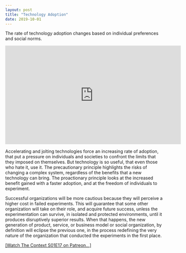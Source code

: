 ```yaml
---
layout: post
title: "Technology Adoption"
date: 2019-10-01
---
```


The rate of technology adoption changes based on individual preferences and social norms.

<iframe width="560" height="315" src="https://www.youtube.com/embed/jCRCdoIXmEo" frameborder="0" allow="accelerometer; autoplay; clipboard-write; encrypted-media; gyroscope; picture-in-picture" allowfullscreen></iframe>

Accelerating and jolting technologies force an increasing rate of adoption, that put a pressure on individuals and societies to confront the limits that they imposed on themselves. But technology is so useful, that even those who hate it, use it. The precautionary principle highlights the risks of changing a complex system, regardless of the benefits that a new technology can bring. The proactionary principle looks at the increased benefit gained with a faster adoption, and at the freedom of individuals to experiment.

Successful organizations will be more cautious because they will perceive a higher cost in failed experiments. This will guarantee that some other organization will take on their role, and acquire future success, unless the experimentation can survive, in isolated and protected environments, until it produces disruptively superior results. When that happens, the new generation of product, service, or business model or social organization, by definition will eclipse the previous one, in the process redefining the very nature of the organization that conducted the experiments in the first place.

[[Watch The Context S01E17 on Patreon…]](https://www.patreon.com/posts/30652171)
